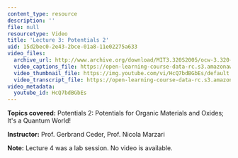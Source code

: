 ```yaml
---
content_type: resource
description: ''
file: null
resourcetype: Video
title: 'Lecture 3: Potentials 2'
uid: 15d2bec0-2e43-2bce-01a8-11e02275a633
video_files:
  archive_url: http://www.archive.org/download/MIT3.320S2005/ocw-3.320-lec-3-08feb05-220k.mp4
  video_captions_file: https://open-learning-course-data-rc.s3.amazonaws.com/3-320-atomistic-computer-modeling-of-materials-sma-5107-spring-2005/471321d7206e56218bfa68f60b9a3083_HcQ7bdBGbEs.vtt
  video_thumbnail_file: https://img.youtube.com/vi/HcQ7bdBGbEs/default.jpg
  video_transcript_file: https://open-learning-course-data-rc.s3.amazonaws.com/3-320-atomistic-computer-modeling-of-materials-sma-5107-spring-2005/ca66a9b8f28cf8f6efd926235aeb8ee7_HcQ7bdBGbEs.pdf
video_metadata:
  youtube_id: HcQ7bdBGbEs
---
```


**Topics covered:** Potentials 2: Potentials for Organic Materials and Oxides; It's a Quantum World!

**Instructor:** Prof. Gerbrand Ceder, Prof. Nicola Marzari

**Note:** Lecture 4 was a lab session. No video is available.